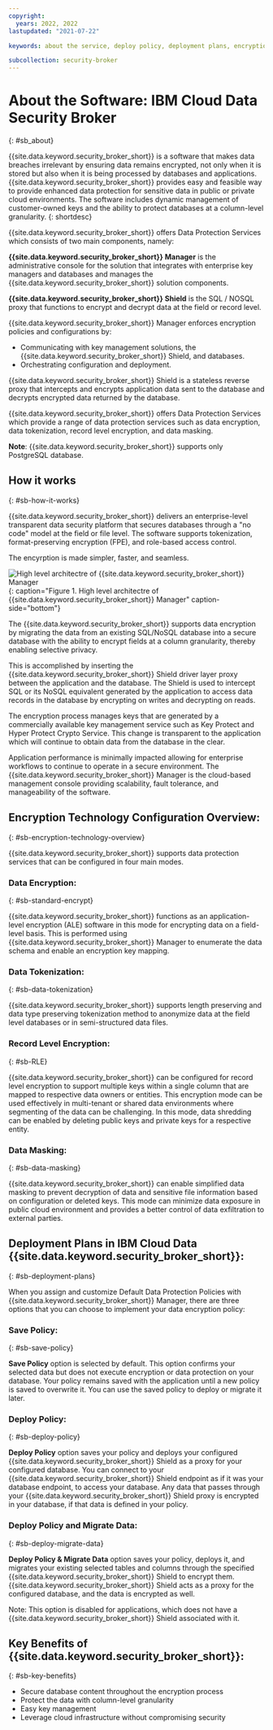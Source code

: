 ```yaml
---
copyright:
  years: 2022, 2022
lastupdated: "2021-07-22"

keywords: about the service, deploy policy, deployment plans, encryption technology, encryption modes, data protection modes

subcollection: security-broker
---
```


# About the Software: IBM Cloud Data Security Broker
{: #sb_about}

{{site.data.keyword.security_broker_short}} is a software that makes data breaches irrelevant
by ensuring data remains encrypted, not only when it is stored but also
when it is being processed by databases and applications. {{site.data.keyword.security_broker_short}} provides easy and feasible way to provide enhanced data protection for sensitive data in public or private cloud environments. The software includes dynamic management of customer-owned keys and the ability to
protect databases at a column-level granularity.
{: shortdesc}

{{site.data.keyword.security_broker_short}} offers Data Protection Services which consists of two main
components, namely:

__{{site.data.keyword.security_broker_short}} Manager__ is the administrative console for
the solution that integrates with enterprise key managers and databases
and manages the {{site.data.keyword.security_broker_short}} solution components.

__{{site.data.keyword.security_broker_short}} Shield__ is the SQL / NOSQL proxy that
functions to encrypt and decrypt data at the field or record level.

{{site.data.keyword.security_broker_short}} Manager enforces encryption policies and
configurations by:

- Communicating with key management solutions, the {{site.data.keyword.security_broker_short}} Shield, and databases.
- Orchestrating configuration and deployment.

{{site.data.keyword.security_broker_short}} Shield is a stateless reverse proxy that intercepts
and encrypts application data sent to the database and decrypts encrypted data returned by the database.

{{site.data.keyword.security_broker_short}} offers Data Protection Services which provide a range of data protection services such as data encryption, data tokenization, record level encryption, and data masking.

**Note**: {{site.data.keyword.security_broker_short}} supports only PostgreSQL database.

## How it works
{: #sb-how-it-works}

{{site.data.keyword.security_broker_short}} delivers an enterprise-level transparent data security platform that secures databases through a "no code" model at the field or file level. The software supports tokenization, format-preserving encryption (FPE), and role-based access control. 

The encyrption is made simpler, faster, and seamless.

![High level architectre of {{site.data.keyword.security_broker_short}} Manager](images/architecture.svg){: caption="Figure 1. High level architectre of {{site.data.keyword.security_broker_short}} Manager" caption-side="bottom"}

The {{site.data.keyword.security_broker_short}} supports data encryption by
migrating the data from an existing SQL/NoSQL database into a secure
database with the ability to encrypt fields at a column granularity, thereby enabling selective privacy.

This is accomplished by inserting the {{site.data.keyword.security_broker_short}} Shield driver
layer proxy between the application and the database. The Shield is used to intercept
SQL or its NoSQL equivalent generated by the application to access data
records in the database by encrypting on writes and decrypting on reads.

The encryption process manages keys that are generated by a commercially
available key management service such as Key Protect and Hyper Protect
Crypto Service. This change is transparent to the application which will
continue to obtain data from the database in the clear.

Application performance is minimally impacted allowing for enterprise
workflows to continue to operate in a secure environment. The
{{site.data.keyword.security_broker_short}} Manager is the cloud-based management console
providing scalability, fault tolerance, and manageability of the software.

## Encryption Technology Configuration Overview:
{: #sb-encryption-technology-overview}

{{site.data.keyword.security_broker_short}} supports data protection services that can be configured
in four main modes.

### Data Encryption: 
{: #sb-standard-encrypt}

{{site.data.keyword.security_broker_short}} functions as an
application-level encryption (ALE) software in this
mode for encrypting data on a field-level basis. This is performed using
{{site.data.keyword.security_broker_short}} Manager to enumerate the data
schema and enable an encryption key mapping.

### Data Tokenization:
{: #sb-data-tokenization}

{{site.data.keyword.security_broker_short}} supports length
preserving and data type preserving tokenization method to anonymize
data at the field level databases or in semi-structured data files.

### Record Level Encryption:
{: #sb-RLE}

{{site.data.keyword.security_broker_short}} can be configured
for record level encryption to support multiple keys within a single
column that are mapped to respective data owners or entities. This
encryption mode can be used effectively in multi-tenant or shared data
environments where segmenting of the data can be challenging. In this mode,
data shredding can be enabled by deleting public keys and private keys
for a respective entity.

### Data Masking: 
{: #sb-data-masking}

{{site.data.keyword.security_broker_short}} can enable simplified data
masking to prevent decryption of data and sensitive file information
based on configuration or deleted keys. This mode can minimize data
exposure in public cloud environment and provides a better control of data exfiltration
to external parties.

## Deployment Plans in IBM Cloud Data {{site.data.keyword.security_broker_short}}:
{: #sb-deployment-plans}

When you assign and customize Default Data Protection Policies with {{site.data.keyword.security_broker_short}} Manager, there are three options that you can choose to
implement your data encryption policy:

### Save Policy:
{: #sb-save-policy}

**Save Policy** option is selected by default. This option confirms your
selected data but does not execute encryption or data protection on your
database. Your policy remains saved with the application until a new
policy is saved to overwrite it. You can use the saved policy to deploy
or migrate it later.

### Deploy Policy:
{: #sb-deploy-policy}

**Deploy Policy** option saves your policy and deploys
your configured {{site.data.keyword.security_broker_short}} Shield as a proxy for your
configured database. You can connect to your {{site.data.keyword.security_broker_short}} Shield
endpoint as if it was your database endpoint, to access your database.
Any data that passes through your {{site.data.keyword.security_broker_short}} Shield proxy is
encrypted in your database, if that data is defined in your policy.

### Deploy Policy and Migrate Data:
{: #sb-deploy-migrate-data}

**Deploy Policy & Migrate Data** option saves your policy, deploys it,
and migrates your existing selected tables and columns through the
specified {{site.data.keyword.security_broker_short}} Shield to encrypt them. {{site.data.keyword.security_broker_short}} Shield acts as a proxy for the configured database, and the data
is encrypted as well.

Note: This option is disabled for applications, which does not have a {{site.data.keyword.security_broker_short}} Shield associated with it.

## Key Benefits of {{site.data.keyword.security_broker_short}}:
{: #sb-key-benefits}

- Secure database content throughout the encryption process
- Protect the data with column-level granularity
- Easy key management
- Leverage cloud infrastructure without compromising security


